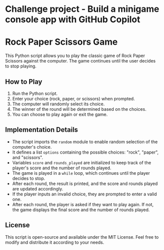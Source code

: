 # Challenge project - Build a minigame console app with GitHub Copilot

# Rock Paper Scissors Game

This Python script allows you to play the classic game of Rock Paper Scissors against the computer. The game continues until the user decides to stop playing.

## How to Play

1. Run the Python script.
2. Enter your choice (rock, paper, or scissors) when prompted.
3. The computer will randomly select its choice.
4. The winner of the round will be determined based on the choices.
5. You can choose to play again or exit the game.

## Implementation Details

- The script imports the `random` module to enable random selection of the computer's choice.
- It defines a list `options` containing the possible choices: "rock", "paper", and "scissors".
- Variables `score` and `rounds_played` are initialized to keep track of the player's score and the number of rounds played.
- The game is played in a `while` loop, which continues until the player decides to stop.
- After each round, the result is printed, and the score and rounds played are updated accordingly.
- If the player inputs an invalid choice, they are prompted to enter a valid one.
- After each round, the player is asked if they want to play again. If not, the game displays the final score and the number of rounds played.

## License

This script is open-source and available under the MIT License. Feel free to modify and distribute it according to your needs.